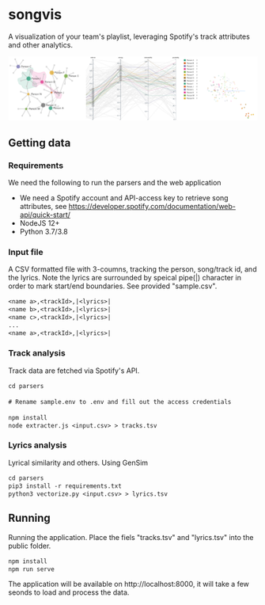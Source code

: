 # songvis
A visualization of your team's playlist, leveraging Spotify's track attributes and other analytics.

![alt text](images/songvis.png "Songvis")



## Getting data
### Requirements
We need the following to run the parsers and the web application
- We need a Spotify account and API-access key to retrieve song attributes, see https://developer.spotify.com/documentation/web-api/quick-start/
- NodeJS 12+
- Python 3.7/3.8

### Input file
A CSV formatted file with 3-coumns, tracking the person, song/track id, and the lyrics. Note the lyrics are surrounded by speical pipe(|) character in order to mark start/end boundaries. See provided "sample.csv".
```
<name a>,<trackId>,|<lyrics>|
<name b>,<trackId>,|<lyrics>|
<name c>,<trackId>,|<lyrics>|
...
<name a>,<trackId>,|<lyrics>|
```

### Track analysis
Track data are fetched via Spotify's API.
```
cd parsers

# Rename sample.env to .env and fill out the access credentials

npm install
node extracter.js <input.csv> > tracks.tsv
```

### Lyrics analysis
Lyrical similarity and others. Using GenSim
```
cd parsers
pip3 install -r requirements.txt
python3 vectorize.py <input.csv> > lyrics.tsv
```


## Running
Running the application. Place the fiels "tracks.tsv" and "lyrics.tsv" into the public folder.
```
npm install
npm run serve
```

The application will be available on http://localhost:8000, it will take a few seonds to load and process the data.

